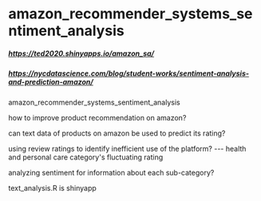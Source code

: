 # amazon_recommender_systems_sentiment_analysis

##### https://ted2020.shinyapps.io/amazon_sa/

##### https://nycdatascience.com/blog/student-works/sentiment-analysis-and-prediction-amazon/

 amazon_recommender_systems_sentiment_analysis
 
how to improve product recommendation on amazon?

can text data of products on amazon be used to predict its rating?

using review ratings to identify inefficient use of the platform? --- health and personal care category's fluctuating rating

analyzing sentiment for information about each sub-category?


text_analysis.R is shinyapp
